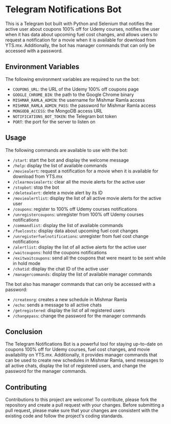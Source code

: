 # Telegram Notifications Bot

This is a Telegram bot built with Python and Selenium that notifies the active user about coupons 100% off for Udemy courses, notifies the user when it has data about upcoming fuel cost changes, and allows users to request a notification for a movie when it is available for download from YTS.mx. Additionally, the bot has manager commands that can only be accessed with a password.

## Environment Variables

The following environment variables are required to run the bot:

-   `COUPONS_URL`: the URL of the Udemy 100% off coupons page
-   `GOOGLE_CHROME_BIN`: the path to the Google Chrome binary
-   `MISHMAR_RAMLA_ADMIN`: the username for Mishmar Ramla access
-   `MISHMAR_RAMLA_ADMIN_PASS`: the password for Mishmar Ramla access
-   `MONGODB_ACCESS`: the MongoDB access URL
-   `NOTIFICATIONS_BOT_TOKEN`: the Telegram bot token
-   `PORT`: the port for the server to listen on

## Usage

The following commands are available to use with the bot:

-   `/start`: start the bot and display the welcome message
-   `/help`: display the list of available commands
-   `/moviealert`: request a notification for a movie when it is available for download from YTS.mx
-   `/clearmoviealerts`: clear all the movie alerts for the active user
-   `/stopbot`: stop the bot
-   `/deletealert`: delete a movie alert by its ID
-   `/moviealertlist`: display the list of all active movie alerts for the active user
-   `/coupons`: register to 100% off Udemy courses notifications
-   `/unregistercoupons`: unregister from 100% off Udemy courses notifications
-   `/commandlist`: display the list of available commands
-   `/fuelcosts`: display data about upcoming fuel cost changes
-   `/unregisterfuelnotifications`: unregister from fuel cost change notifications
-   `/alertlist`: display the list of all active alerts for the active user
-   `/waitcoupons`: hold the coupons notifications
-   `/exitwaitcoupons`: send all the coupons that were meant to be sent while in hold mode
-   `/chatid`: display the chat ID of the active user
-   `/managercommands`: display the list of available manager commands

The bot also has manager commands that can only be accessed with a password:

-   `/createorg`: creates a new schedule in Mishmar Ramla
-   `/echo`: sends a message to all active chats
-   `/getregistered`: display the list of all registered users
-   `/changepass`: change the password for the manager commands

## Conclusion

The Telegram Notifications Bot is a powerful tool for staying up-to-date on coupons 100% off for Udemy courses, fuel cost changes, and movie availability on YTS.mx. Additionally, it provides manager commands that can be used to create new schedules in Mishmar Ramla, send messages to all active chats, display the list of registered users, and change the password for the manager commands.

## Contributing

Contributions to this project are welcome! To contribute, please fork the repository and create a pull request with your changes. Before submitting a pull request, please make sure that your changes are consistent with the existing code and follow the project's coding standards.
